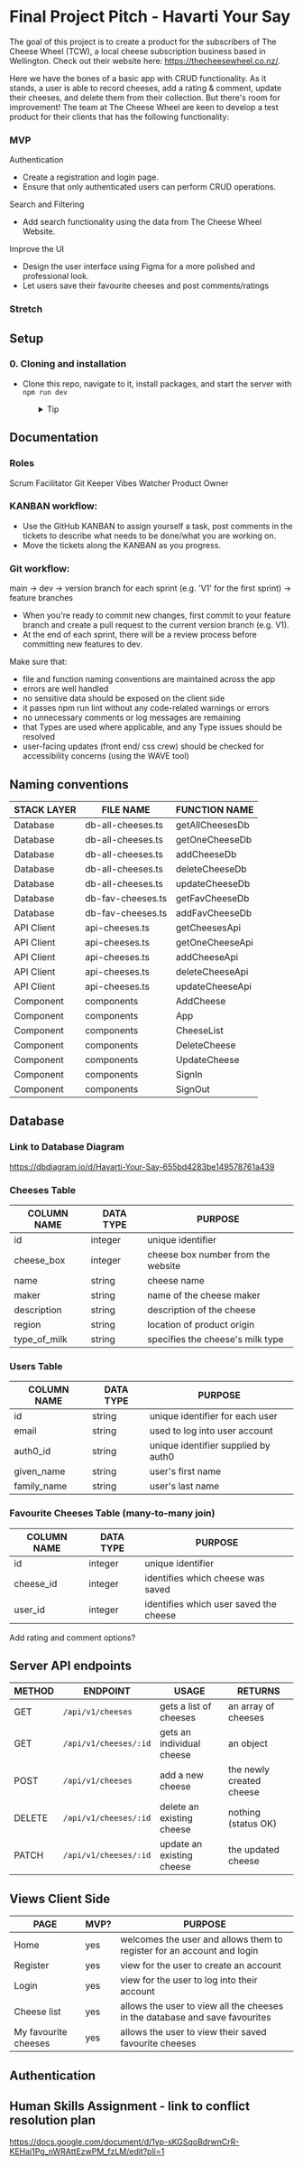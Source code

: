 # Final Project Pitch - Havarti Your Say

The goal of this project is to create a product for the subscribers of The Cheese Wheel (TCW), a local cheese subscription business based in Wellington. Check out their website here: https://thecheesewheel.co.nz/.

Here we have the bones of a basic app with CRUD functionality. As it stands, a user is able to record cheeses, add a rating & comment, update their cheeses, and delete them from their collection. But there's room for improvement! The team at The Cheese Wheel are keen to develop a test product for their clients that has the following functionality:

### MVP

Authentication

- Create a registration and login page.
- Ensure that only authenticated users can perform CRUD operations.

Search and Filtering

- Add search functionality using the data from The Cheese Wheel Website.

Improve the UI

- Design the user interface using Figma for a more polished and professional look.
- Let users save their favourite cheeses and post comments/ratings

### Stretch

## Setup

### 0. Cloning and installation

- Clone this repo, navigate to it, install packages, and start the server with `npm run dev`
  <details style="padding-left: 2em">
    <summary>Tip</summary>

  You may also want to start a new branch

  ```sh
  cd my-fullstack-collection
  npm i
  git checkout -b <branchname>
  npm run dev
  ```

  </details>

## Documentation

### Roles

Scrum Facilitator
Git Keeper
Vibes Watcher
Product Owner

### KANBAN workflow:

- Use the GitHub KANBAN to assign yourself a task, post comments in the tickets to describe what needs to be done/what you are working on.
- Move the tickets along the KANBAN as you progress.

### Git workflow:

main -> dev -> version branch for each sprint (e.g. 'V1' for the first sprint) -> feature branches

- When you're ready to commit new changes, first commit to your feature branch and create a pull request to the current version branch (e.g. V1).
- At the end of each sprint, there will be a review process before committing new features to dev.

Make sure that:

- file and function naming conventions are maintained across the app
- errors are well handled
- no sensitive data should be exposed on the client side
- it passes npm run lint without any code-related warnings or errors
- no unnecessary comments or log messages are remaining
- that Types are used where applicable, and any Type issues should be resolved
- user-facing updates (front end/ css crew) should be checked for accessibility concerns (using the WAVE tool)

## Naming conventions

| STACK LAYER | FILE NAME         | FUNCTION NAME   |
| ----------- | ----------------- | --------------- |
| Database    | db-all-cheeses.ts | getAllCheesesDb |
| Database    | db-all-cheeses.ts | getOneCheeseDb  |
| Database    | db-all-cheeses.ts | addCheeseDb     |
| Database    | db-all-cheeses.ts | deleteCheeseDb  |
| Database    | db-all-cheeses.ts | updateCheeseDb  |
| Database    | db-fav-cheeses.ts | getFavCheeseDb  |
| Database    | db-fav-cheeses.ts | addFavCheeseDb  |
| API Client  | api-cheeses.ts    | getCheesesApi   |
| API Client  | api-cheeses.ts    | getOneCheeseApi |
| API Client  | api-cheeses.ts    | addCheeseApi    |
| API Client  | api-cheeses.ts    | deleteCheeseApi |
| API Client  | api-cheeses.ts    | updateCheeseApi |
| Component   | components        | AddCheese       |
| Component   | components        | App             |
| Component   | components        | CheeseList      |
| Component   | components        | DeleteCheese    |
| Component   | components        | UpdateCheese    |
| Component   | components        | SignIn          |
| Component   | components        | SignOut         |

## Database

### Link to Database Diagram

https://dbdiagram.io/d/Havarti-Your-Say-655bd4283be149578761a439

### Cheeses Table

| COLUMN NAME  | DATA TYPE | PURPOSE                            |
| ------------ | --------- | ---------------------------------- |
| id           | integer   | unique identifier                  |
| cheese_box   | integer   | cheese box number from the website |
| name         | string    | cheese name                        |
| maker        | string    | name of the cheese maker           |
| description  | string    | description of the cheese          |
| region       | string    | location of product origin         |
| type_of_milk | string    | specifies the cheese's milk type   |

### Users Table

| COLUMN NAME | DATA TYPE | PURPOSE                             |
| ----------- | --------- | ----------------------------------- |
| id          | string    | unique identifier for each user     |
| email       | string    | used to log into user account       |
| auth0_id    | string    | unique identifier supplied by auth0 |
| given_name  | string    | user's first name                   |
| family_name | string    | user's last name                    |

### Favourite Cheeses Table (many-to-many join)

| COLUMN NAME | DATA TYPE | PURPOSE                                |
| ----------- | --------- | -------------------------------------- |
| id          | integer   | unique identifier                      |
| cheese_id   | integer   | identifies which cheese was saved      |
| user_id     | integer   | identifies which user saved the cheese |

Add rating and comment options?

## Server API endpoints

| METHOD | ENDPOINT              | USAGE                     | RETURNS                  |
| ------ | --------------------- | ------------------------- | ------------------------ |
| GET    | `/api/v1/cheeses`     | gets a list of cheeses    | an array of cheeses      |
| GET    | `/api/v1/cheeses/:id` | gets an individual cheese | an object                |
| POST   | `/api/v1/cheeses`     | add a new cheese          | the newly created cheese |
| DELETE | `/api/v1/cheeses/:id` | delete an existing cheese | nothing (status OK)      |
| PATCH  | `/api/v1/cheeses/:id` | update an existing cheese | the updated cheese       |

## Views Client Side

| PAGE                 | MVP? | PURPOSE                                                                     |
| -------------------- | ---- | --------------------------------------------------------------------------- |
| Home                 | yes  | welcomes the user and allows them to register for an account and login      |
| Register             | yes  | view for the user to create an account                                      |
| Login                | yes  | view for the user to log into their account                                 |
| Cheese list          | yes  | allows the user to view all the cheeses in the database and save favourites |
| My favourite cheeses | yes  | allows the user to view their saved favourite cheeses                       |

## Authentication

## Human Skills Assignment - link to conflict resolution plan

https://docs.google.com/document/d/1yp-sKGSqoBdrwnCrR-KEHai1Pg_nWRAttEzwPM_fzLM/edit?pli=1

